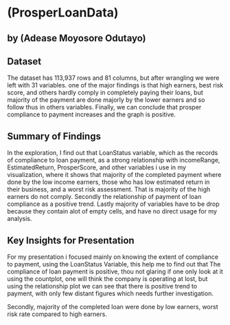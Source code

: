 # (ProsperLoanData)
## by (Adease Moyosore Odutayo)


## Dataset

The dataset has 113,937 rows and 81 columns, but after wrangling we were left with 31 variables. one of the major findings is that high earners, best risk score, and others hardly comply in completely paying their loans, but majority of the payment are done majorly by the lower earners and so follow thus in others variables.
Finally, we can conclude that prosper compliance to payment increases and the graph is positive.


## Summary of Findings

In the exploration, I find out that LoanStatus variable, which as the records of compliance to loan payment, as a strong relationship with incomeRange, EstimatedReturn, ProsperScore, and other variables i use in my visualization, where it shows that majority of the completed payment where done by the low income earners, those who has low estimated return in their business, and a worst risk assessment. That is majority of the high earners do not comply. Secondly the relationship of payment of loan compliance as a positive trend. Lastly majority of variables have to be drop because they contain alot of empty cells, and have no direct usage for my analysis.


## Key Insights for Presentation

For my presentation i focused mainly on knowing the extent of compliance to payment, using the LoanStatus Variable, this help me to find out that The compliance of loan payment is positive, thou not glaring if one only look at it using the countplot, one will think the company is operating at lost, but using the relationship plot we can see that there is positive trend to payment, with only few distant figures which needs further investigation.

Secondly, majority of the completed loan were done by low earners, worst risk rate compared to high earners.